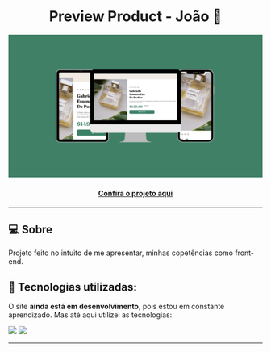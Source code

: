 <h1 align="center">Preview Product - João 👾</h1>

![Imagem do projeto finalizado](preview-template.png)

<h4 align="center"><a href="https://jedev1.github.io/preview-product/">Confira o projeto aqui</a></h4>

---

## 💻 Sobre

Projeto feito no intuito de me apresentar, minhas copetências como front-end.


## 🧠 Tecnologias utilizadas:

O site **ainda está em desenvolvimento**, pois estou em constante aprendizado. Mas até aqui utilizei as tecnologias:

<div>
    <img src="https://img.shields.io/badge/HTML5-E34F26?style=for-the-badge&logo=html5&logoColor=white" />
    <img src="https://img.shields.io/badge/CSS3-1572B6?style=for-the-badge&logo=css3&logoColor=white" />
</div>


---
